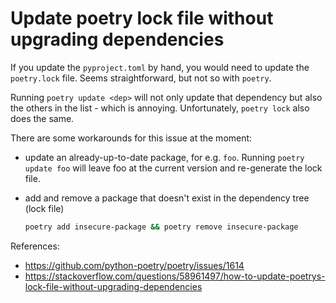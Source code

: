 # Update poetry lock file without upgrading dependencies

If you update the `pyproject.toml` by hand, you would need to update the
`poetry.lock` file. Seems straightforward, but not so with `poetry`.

Running `poetry update <dep>` will not only update that dependency but also the
others in the list - which is annoying. Unfortunately, `poetry lock` also does
the same.

There are some workarounds for this issue at the moment:

- update an already-up-to-date package, for e.g. `foo`. Running `poetry update foo`
  will leave foo at the current version and re-generate the lock file.

- add and remove a package that doesn't exist in the dependency tree (lock file)

  ```sh
  poetry add insecure-package && poetry remove insecure-package
  ```


References:
- https://github.com/python-poetry/poetry/issues/1614
- https://stackoverflow.com/questions/58961497/how-to-update-poetrys-lock-file-without-upgrading-dependencies

